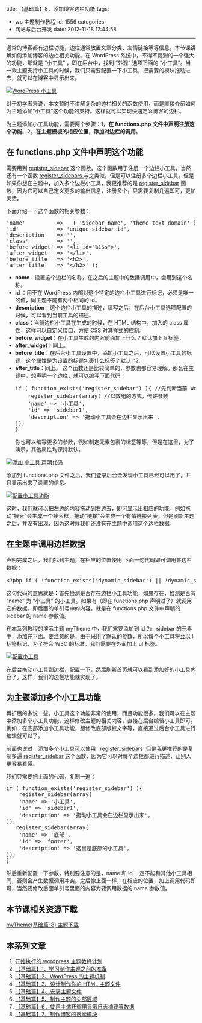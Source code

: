 title: 【基础篇】8，添加博客边栏功能
tags:
  - wp 主题制作教程
id: 1556
categories:
  - 网站与后台开发
date: 2012-11-18 17:44:58

---

通常的博客都有边栏功能，边栏通常放置文章分类、友情链接等等信息。本节课讲解如何添加博客的边栏相关功能。在 WordPress 系统中，不得不提到的一个强大的功能，那就是 “小工具” ，即在后台中，找到 “外观” 选项下面的 “小工具”。当一款主题支持小工具的时候，我们只需要配置一下小工具，把需要的模块拖动进去，就可以在博客中显示出来。

[![](https://qxzm-cdn.sapi.work/blog/2012/11/1556/sidebar0.png "WordPress 小工具")](https://qxzm-cdn.sapi.work/blog/2012/11/1556/sidebar0.png)

对于初学者来说，本文暂时不讲解复杂的边栏相关的函数使用，而是直接介绍如何为主题添加“小工具”这个功能的支持。这样就可以实现快速定义博客的边栏。

为主题添加小工具功能，需要两个步骤：1，**在 functions.php 文件中声明注册这个功能**。2，**在主题模板的相应位置，添加对边栏的调用**。

## 在 functions.php 文件中声明这个功能

需要用到 [register_sidebar](http://codex.wordpress.org/Function_Reference/register_sidebar) 这个函数。这个函数用于注册一个边栏小工具，当然还有一个函数 [ register_sidebars ](http://codex.wordpress.org/Function_Reference/register_sidebars "Function Reference/register sidebars")与之类似，但是可以注册多个边栏小工具。但是如果你想在主题中，加入多个边栏小工具，我更推荐的是 [ register_sidebar](http://codex.wordpress.org/Function_Reference/register_sidebars "Function Reference/register sidebars") 函数，因为它可以自己定义更多的输出信息，注册多个，只需要复制几遍即可，更加灵活。

下面介绍一下这个函数的相关参数：

<pre>'name'          =&gt; __( 'Sidebar name', 'theme_text_domain' ),
'id'            =&gt; 'unique-sidebar-id',
'description'   =&gt; '',
'class'         =&gt; '',
'before_widget' =&gt; '&lt;li id="%1$s"&gt;',
'after_widget'  =&gt; '&lt;/li&gt;',
'before_title'  =&gt; '&lt;h2&gt;',
'after_title'   =&gt; '&lt;/h2&gt;' );</pre>

- **name**：设置这个边栏的名称，在之后的主题中的数据调用中，会用到这个名称。
- **id** ：用于在 WordPress 内部对这个特定的边栏小工具进行标记，必须是唯一的值，同主题不能有两个相同的 id。
- **description**：这个边栏小工具的描述，填写之后，在后台小工具选项配置的时候，可以看到当前工具的描述。
- **class**：当前边栏小工具在生成的时候，在 HTML 结构中，加入的 class 属性，这样可以自定义接口，方便 CSS 对其样式的控制。
- **before_widget**：在小工具生成的内容前面加上什么？默认加上 li 标签。
- **after_widget**：同上。
- **before_title**：在后台小工具设置中，添加小工具之后，可以设置小工具的标题，这个属性是为设置的标题包裹什么标签？默认 h2.
- **after_title**：同上。
  这个函数还是比较简单的，参数也都容易理解。那么在主题中，想声明一个边栏，就可以编写下面代码：
  <pre>if ( function_exists('register_sidebar') ){ //先判断当前 WordPress 是否支持边栏小工具功能
      register_sidebar(array( //以数组的方式，传递参数
      'name' =&gt; '小工具',
      'id' =&gt; 'sidebar1',
      'description' =&gt; '拖动小工具会在边栏显示出来',
  ));
  }</pre>
  你也可以编写更多的参数，例如制定元素包裹的标签等等，但是在这里，为了演示，其他属性均保持默认。

[![](https://qxzm-cdn.sapi.work/blog/2012/11/1556/sidebar1.png "添加 小工具 声明代码")](https://qxzm-cdn.sapi.work/blog/2012/11/1556/sidebar1.png)

添加到 functions.php 文件之后，我们登录后台会发现小工具已经可以用了，并且显示出来了设置的信息。

[![](https://qxzm-cdn.sapi.work/blog/2012/11/1556/sidebar2.png "配置小工具功能")](https://qxzm-cdn.sapi.work/blog/2012/11/1556/sidebar2.png)

这时，我们就可以把左边的内容拖动到右边去，即可显示出相应的功能。例如拖动“搜索”会生成一个搜索框，拖动“链接”会生成一个有情链接列表。但是刷新主题之后，并没有出现，因为这时候我们还没有在主题中调用这个边栏数据。

## 在主题中调用边栏数据

声明完成之后，我们找到主题，在相应的位置使用 下面一句代码即可调用某边栏数据：

<pre>&lt;?php if ( !function_exists('dynamic_sidebar') || !dynamic_sidebar('小工具') ) : ?&gt;&lt;?php endif; ?&gt;</pre>

这句代码的意思就是：首先检测是否存在边栏小工具功能，如果存在，检测是否有 “name” 为 “小工具” 的小工具。如果有（即在 functions.php 声明过了）就调用它的数据。即后面的单引号中的内容，就是在 functions.php 文件中声明的 sidebar 的 name 参数值。

在本系列教程的演示主题 myTheme 中，我们需要添加到 id 为   sidebar 的元素中，添加在下面。要注意的是，由于采用了默认的参数，所以每个小工具将会以 li 标签标记，为了符合 W3C 的标准，我们需要在外面加上 ul 标签。

[![](https://qxzm-cdn.sapi.work/blog/2012/11/1556/sidebar3.png "配置小工具")](https://qxzm-cdn.sapi.work/blog/2012/11/1556/sidebar3.png)

在后台拖动小工具到边栏，配置一下，然后刷新首页就可以看到添加好的小工具内容了。这样，我们的边栏功能就实现了。

## 为主题添加多个小工具功能

再扩展的多说一些。小工具这个功能非常的使用，而且功能很多。我们可以在主题中添加多个小工具功能，这样修改主题的相关内容，直接在后台编辑小工具即可。例如：在底部添加小工具功能，想修改底部版权文字等，直接通过后台小工具进行编辑就可以了。

前面也说过，添加多个小工具可以使用   [ register_sidebars ](http://codex.wordpress.org/Function_Reference/register_sidebars "Function Reference/register sidebars") 但是我更推荐的是复制多遍 [register_sidebar](http://codex.wordpress.org/Function_Reference/register_sidebar) 这个函数，因为它可以对每个边栏都进行描述，让别人更容易看懂。

我们只需要把上面的代码，复制一遍：

<pre>if ( function_exists('register_sidebar') ){
    register_sidebar(array(
    'name' =&gt; '小工具',
    'id' =&gt; 'sidebar1',
    'description' =&gt; '拖动小工具会在边栏显示出来',
));
   register_sidebar(array(
    'name' =&gt; '底部',
    'id' =&gt; 'footer',
    'description' =&gt; '这里是底部的小工具',
));
}</pre>

然后重新配置一下参数，特别要注意的是，name 和 id 一定不能和其他小工具相同，否则会产生数据调用冲突。之后像上面一样，在相应的位置，加上调用代码即可，当然要修改后面单引号里面的内容为要调用数据的 name 参数值。

## 本节课相关资源下载

[myTheme(基础篇-8) 主题下载](http://pan.baidu.com/share/link?shareid=133909&uk=706095745)

## 本系列文章

1.  [开始执行的 wordpress 主题教程计划](http://www.qianxingzhem.com/post-1235.html)
2.  [【基础篇】1、学习制作主题之前的准备](http://www.qianxingzhem.com/post-1247.html)
3.  [【基础篇】2、WordPress 的主题机制](http://www.qianxingzhem.com/post-1251.html)
4.  [【基础篇】3、设计制作你的 HTML 主题文件](http://www.qianxingzhem.com/post-1259.html)
5.  [【基础篇】4、安装主题文件](http://www.qianxingzhem.com/post-1268.html)
6.  [【基础篇】5、制作主题的头部区域](http://www.qianxingzhem.com/post-1304.html)
7.  [【基础篇】6，使用主循环调用显示日志摘要等数据](http://www.qianxingzhem.com/post-1502.html)
8.  [【基础篇】7，制作博客的搜索模块](http://www.qianxingzhem.com/post-1551.html)
